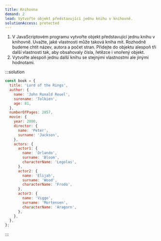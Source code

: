 ```yaml
---
title: Knihovna
demand: 2
lead: Vytvořte objekt představující jednu knihu v knihovně.
solutionAccess: protected
---
```


1. V JavaScriptovém programu vytvořte objekt představující jednu knihu v knihovně. Uvažte, jaké vlastnosti může taková kniha mít. Rozhodně budeme chtít název, autora a počet stran. Přidejte do objektu alespoň tři další vlastnosti tak, aby obsahovaly čísla, řetězce i vnořený objekt.
1. Vytvořte alespoň jednu další knihu se stejnými vlastnostmi ale jinými hodnotami.

:::solution

```js
const book = {
  title: 'Lord of the Rings',
  author: {
    name: 'John Ronald Reuel',
    surename: 'Tolkien',
    age: 81,
  },
  numberOfPages: 2057,
  movie: {
    year: 2000,
    director: {
      name: 'Peter',
      surname: 'Jackson',
    },
    actors: {
      actor1: {
        name: 'Orlando',
        surname: 'Bloom',
        characterName: 'Legolas',
      },
      actor2: {
        name: 'Elijah',
        surname: 'Wood',
        characterName: 'Frodo',
      },
      actor3: {
        name: 'Viggo',
        surname: 'Mortensen',
        characterName: 'Aragorn',
      },
    },
  },
};
```

:::
